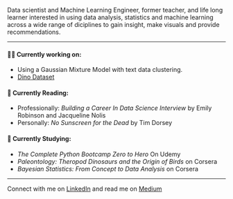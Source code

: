 Data scientist and Machine Learning Engineer, former teacher, and life long learner interested in using data analysis, statistics and machine learning across a wide range of diciplines to gain insight, make visuals and provide recommendations.   

---

#### 👩‍💻 Currently working on:  
* Using a Gaussian Mixture Model with text data clustering.   
* [Dino Dataset](https://www.kaggle.com/kumazaki98/dinosaur-list)

#### 📕 Currently Reading:
* Professionally: *Building a Career In Data Science Interview* by Emily Robinson and Jacqueline Nolis
* Personally: *No Sunscreen for the Dead* by Tim Dorsey

#### 🔎 Currently Studying: 
* *The Complete Python Bootcamp Zero to Hero* On Udemy   
* *Paleontology: Theropod Dinosaurs and the Origin of Birds* on Corsera  
* *Bayesian Statistics: From Concept to Data Analysis* on Corsera  

---

Connect with me on [LinkedIn](https://www.linkedin.com/in/kristendavis-27/) and read me on [Medium](https://medium.com/me/design)



